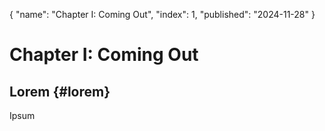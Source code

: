 {
  "name": "Chapter I: Coming Out",
  "index": 1,
  "published": "2024-11-28"
}
# Chapter I: Coming Out

## Lorem {#lorem}
Ipsum
